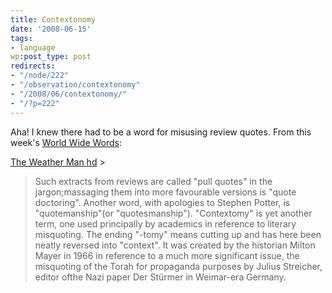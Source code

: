 ```yaml
---
title: Contextonomy
date: '2008-06-15'
tags:
- language
wp:post_type: post
redirects:
- "/node/222"
- "/observation/contextonomy"
- "/2008/06/contextonomy/"
- "/?p=222"
---
```


Aha! I knew there had to be a word for misusing review quotes. From this week's [World Wide Words](http://www.worldwidewords.org/nl/krcv.htm):

  [The Weather Man hd](http://www.iucn-tftsg.org/?the_weather_man) >

> Such extracts from reviews are called "pull quotes" in the jargon;massaging them into more favourable versions is "quote doctoring". Another word, with apologies to Stephen Potter, is "quotemanship"(or "quotesmanship"). "Contextomy" is yet another term, one used principally by academics in reference to literary misquoting. The ending "-tomy" means cutting up and has here been neatly reversed into "context". It was created by the historian Milton Mayer in 1966 in reference to a much more significant issue, the misquoting
of the Torah for propaganda purposes by Julius Streicher, editor ofthe Nazi paper Der Stürmer in Weimar-era Germany.
